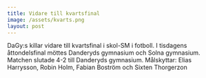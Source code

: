 ```yaml
---
title: Vidare till kvartsfinal
image: /assets/kvarts.png
layout: post
---
```

DaGy:s killar vidare till kvartsfinal i skol-SM i fotboll.
I tisdagens åttondelsfinal möttes Danderyds gymnasium och Solna gymnasium.
Matchen slutade 4-2 till Danderyds gymnasium.
Målskyttar: Elias Harrysson, Robin Holm, Fabian Boström och Sixten Thorgerzon
